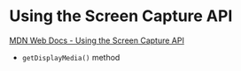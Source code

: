 # Using the Screen Capture API

[MDN Web Docs - Using the Screen Capture API](https://developer.mozilla.org/en-US/docs/Web/API/Screen_Capture_API/Using_Screen_Capture)

* `getDisplayMedia()` method